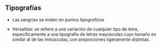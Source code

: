 Tipografías
--------------



- Las sangrias se miden en puntos tipograficos

- Versalitas:
    se refiere a una variación de cualquier tipo de letra, específicamente 
    a una tipografía de letras mayúsculas cuyo tamaño es similar al de las 
    minúsculas, con proporciones ligeramente distintas.